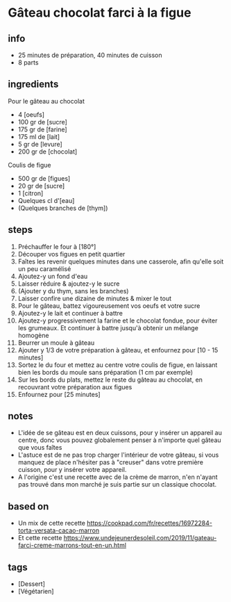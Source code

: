 # Gâteau chocolat farci à la figue

## info  
* 25 minutes de préparation, 40 minutes de cuisson
* 8 parts

## ingredients
Pour le gâteau au chocolat
* 4 [oeufs]
* 100 gr de [sucre]
* 175 gr de [farine]
* 175 ml de [lait]
* 5 gr de [levure]
* 200 gr de [chocolat]

Coulis de figue
* 500 gr de [figues]
* 20 gr de [sucre]
* 1 [citron]
* Quelques cl d'[eau]
* (Quelques branches de [thym])

## steps  
1. Préchauffer le four à [180°]
2. Découper vos figues en petit quartier
3. Faîtes les revenir quelques minutes dans une casserole, afin qu'elle soit un peu caramélisé
3. Ajoutez-y un fond d'eau
4. Laisser réduire & ajoutez-y le sucre
5. (Ajouter y du thym, sans les branches)
6. Laisser confire une dizaine de minutes & mixer le tout
7. Pour le gâteau, battez vigoureusement vos oeufs et votre sucre
8. Ajoutez-y le lait et continuer à battre
9. Ajoutez-y progressivement la farine et le chocolat fondue, pour éviter les grumeaux. Et continuer à battre jusqu'à obtenir un mélange homogène
10. Beurrer un moule à gâteau
11. Ajouter y 1/3 de votre préparation à gâteau, et enfournez pour [10 - 15 minutes]
12. Sortez le du four et mettez au centre votre coulis de figue, en laissant bien les bords du moule sans préparation (1 cm par exemple)
13. Sur les bords du plats, mettez le reste du gâteau au chocolat, en recouvrant votre préparation aux figues
14. Enfournez pour [25 minutes]

## notes  
* L'idée de se gâteau est en deux cuissons, pour y insérer un appareil au centre, donc vous pouvez globalement penser à n'importe quel gâteau que vous faîtes
* L'astuce est de ne pas trop charger l'intérieur de votre gâteau, si vous manquez de place n'hésiter pas à "creuser" dans votre première cuisson, pour y insérer votre appareil. 
* A l'origine c'est une recette avec de la crème de marron, n'en n'ayant pas trouvé dans mon marché je suis partie sur un classique chocolat.

## based on  
* Un mix de cette recette https://cookpad.com/fr/recettes/16972284-torta-versata-cacao-marron
* Et cette recette https://www.undejeunerdesoleil.com/2019/11/gateau-farci-creme-marrons-tout-en-un.html

## tags
* [Dessert]
* [Végétarien]